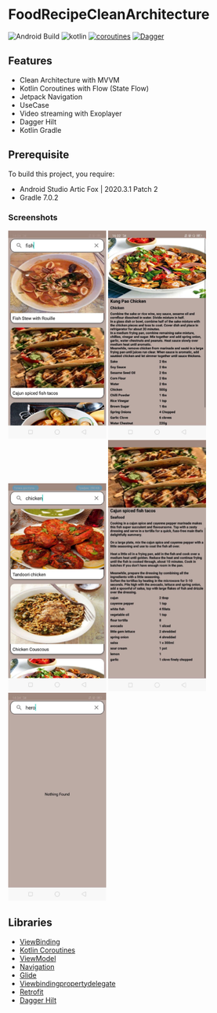 # FoodRecipeCleanArchitecture

![Android Build](https://github.com/Ezike/Baking-App-Kotlin/workflows/Android%20Build/badge.svg) ![kotlin](https://img.shields.io/badge/Kotlin-1.4.xx-blue) [![coroutines](https://img.shields.io/badge/Kotlin-Coroutines-orange)](https://developer.android.com/kotlin/coroutines) [![Dagger](https://img.shields.io/badge/Dagger-Hilt-orange)](https://dagger.dev/hilt)


## Features
* Clean Architecture with MVVM 
* Kotlin Coroutines with Flow (State Flow)
* Jetpack Navigation
* UseCase
* Video streaming with Exoplayer
* Dagger Hilt
* Kotlin Gradle

## Prerequisite
To build this project, you require:
- Android Studio Artic Fox | 2020.3.1 Patch 2
- Gradle 7.0.2

### Screenshots
<img src="https://github.com/e444er/FoodRecipeCleanArchitecture/blob/master/app/src/main/res/drawable/photo1.jpg" width="200" /> <img src="https://github.com/e444er/FoodRecipeCleanArchitecture/blob/master/app/src/main/res/drawable/photo2.jpg" width="200" /> <img src="https://github.com/e444er/FoodRecipeCleanArchitecture/blob/master/app/src/main/res/drawable/photo3.jpg" width="200" /> <img src="https://github.com/e444er/FoodRecipeCleanArchitecture/blob/master/app/src/main/res/drawable/photo4.jpg" width="200" /> <img src="https://github.com/e444er/FoodRecipeCleanArchitecture/blob/master/app/src/main/res/drawable/photo5.jpg" width="200" />

## Libraries
*   [ViewBinding](https://github.com/androidbroadcast/ViewBindingPropertyDelegate)
*   [Kotlin Coroutines](https://github.com/Kotlin/kotlinx.coroutines)
*   [ViewModel](https://developer.android.com/topic/libraries/architecture/viewmodel)
*   [Navigation](https://github.com/topics/android-navigation-component)
*   [Glide](https://github.com/bumptech/glide)
*   [Viewbindingpropertydelegate](https://github.com/androidbroadcast/ViewBindingPropertyDelegate)
*   [Retrofit](https://square.github.io/retrofit/)
*   [Dagger Hilt](https://dagger.dev/hilt)
